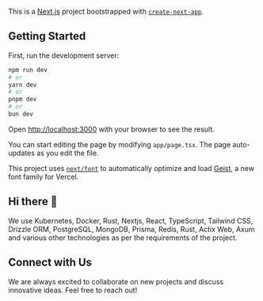 This is a [Next.js](https://nextjs.org) project bootstrapped with [`create-next-app`](https://nextjs.org/docs/app/api-reference/cli/create-next-app).

## Getting Started

First, run the development server:

```bash
npm run dev
# or
yarn dev
# or
pnpm dev
# or
bun dev
```

Open [http://localhost:3000](http://localhost:3000) with your browser to see the result.

You can start editing the page by modifying `app/page.tsx`. The page auto-updates as you edit the file.

This project uses [`next/font`](https://nextjs.org/docs/app/building-your-application/optimizing/fonts) to automatically optimize and load [Geist](https://vercel.com/font), a new font family for Vercel.

## Hi there 👋

We use Kubernetes, Docker, Rust, Nextjs, React, TypeScript, Tailwind CSS, Drizzle ORM, PostgreSQL, MongoDB, Prisma, Redis, Rust, Actix Web, Axum and various other technologies as per the requirements of the project.

## Connect with Us

We are always excited to collaborate on new projects and discuss innovative ideas. Feel free to reach out!




